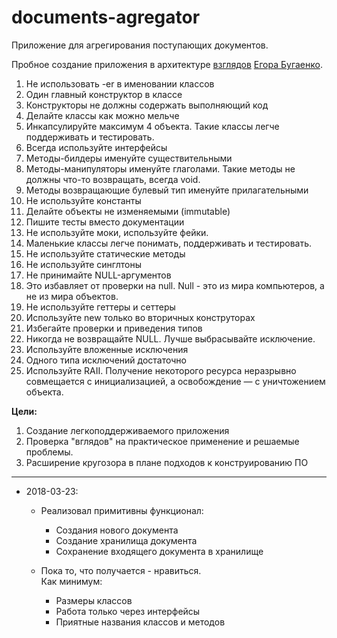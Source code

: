 
# documents-agregator

Приложение для агрегирования поступающих документов.

Пробное создание приложения в архитектуре [взглядов](http://www.eolang.ru/) [Егора Бугаенко](https://github.com/yegor256).  
1. Не использовать -er в именовании классов
1. Один главный конструктор в классе
1. Конструкторы не должны содержать выполняющий код
1. Делайте классы как можно мельче
1. Инкапсулируйте максимум 4 объекта. Такие классы легче поддерживать и тестировать.
1. Всегда используйте интерфейсы
1. Методы-билдеры именуйте существительными
1. Методы-манипуляторы именуйте глаголами. Такие методы не должны что-то возвращать, всегда void.
1. Методы возвращающие булевый тип именуйте прилагательными
1. Не используйте константы
1. Делайте объекты не изменяемыми (immutable)
1. Пишите тесты вместо документации
1. Не используйте моки, используйте фейки.
1. Маленькие классы легче понимать, поддерживать и тестировать.
1. Не используйте статические методы
1. Не используйте синглтоны
1. Не принимайте NULL-аргументов
1. Это избавляет от проверки на null. Null - это из мира компьютеров, а не из мира объектов.
1. Не используйте геттеры и сеттеры
1. Используйте new только во вторичных конструторах
1. Избегайте проверки и приведения типов
1. Никогда не возвращайте NULL. Лучше выбрасывайте исключение.
1. Используйте вложенные исключения
1. Одного типа исключений достаточно
1. Используйте RAII. Получение некоторого ресурса неразрывно совмещается с инициализацией, а освобождение — с уничтожением объекта.

**Цели:**  
1. Создание легкоподдерживаемого приложения
1. Проверка "вглядов" на практическое применение и решаемые проблемы.
1. Расширение кругозора в плане подходов к конструированию ПО

----------------------------------------------------------------------------------------
* 2018-03-23:  
  * Реализовал примитивны функционал:
    * Создания нового документа
    * Создание хранилища документа
    * Сохранение входящего документа в хранилище  

  * Пока то, что получается - нравиться.   
    Как минимум:
    * Размеры классов
    * Работа только через интерфейсы
    * Приятные названия классов и методов